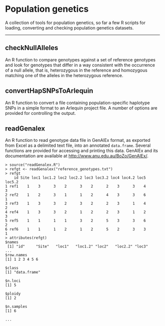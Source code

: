 Population genetics
===================

A collection of tools for population genetics, so far a few R scripts for loading,
converting and checking population genetics datasets.

* * *

checkNullAlleles
----------------

An R function to compare genotypes against a set of reference genotypes and
look for genotypes that differ in a way consistent with the occurrence of a
null allele, that is, heterozygous in the reference and homozygous matching one
of the alleles in the heterozygous reference.


convertHapSNPsToArlequin
------------------------

An R function to convert a file containing population-specific haplotype SNPs
in a simple format to an Arlequin project file.  A number of options are
provided for controlling the output.


readGenalex
-----------

An R function to read genotype data file in GenAlEx format, as exported from
Excel as a delimited text file, into an annotated `data.frame`.  Several
functions are provided for accessing and printing this data.  GenAlEx and its
documentation are available at <http://www.anu.edu.au/BoZo/GenAlEx/>.

    > source("readGenalex.R")
    > refgt <- readGenalex("reference_genotypes.txt")
    > refgt
        id Site loc1 loc1.2 loc2 loc2.2 loc3 loc3.2 loc4 loc4.2 loc5 loc5.2
    1 ref1    1    3      3    2      3    2      2    3      3    4      3
    2 ref2    1    2      3    1      1    2      4    3      3    6      1
    3 ref3    1    3      3    2      3    2      2    3      1    4      2
    4 ref4    1    3      3    2      1    2      2    3      1    2      3
    5 ref5    1    1      1    1      3    2      5    3      3    6      2
    6 ref6    1    1      1    2      1    2      5    2      3    3      1
    > attributes(refgt)
    $names
     [1] "id"     "Site"   "loc1"   "loc1.2" "loc2"   "loc2.2" "loc3"   ...
    $row.names
    [1] 1 2 3 4 5 6
    
    $class
    [1] "data.frame"
    
    $n.loci
    [1] 5
    
    $ploidy
    [1] 2
    
    $n.samples
    [1] 6
     
    ...
